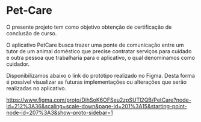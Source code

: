 # Pet-Care

O presente projeto tem como objetivo obtenção de certificação de conclusão de curso.

O aplicativo PetCare busca trazer uma ponte de comunicação entre um tutor de um animal doméstico que precise contratar serviços para cuidado e outra pessoa que
trabalharia para o aplicativo, o qual denominamos como cuidador. 

Disponibilizamos abaixo o link do protótipo realizado no Figma. Desta forma é possível visualizar as futuras implementações ou alterações que serão realizadas no aplicativo.

https://www.figma.com/proto/DihSoK6OFSeu2zpSUTl2QB/PetCare?node-id=212%3A36&scaling=scale-down&page-id=201%3A15&starting-point-node-id=207%3A3&show-proto-sidebar=1
